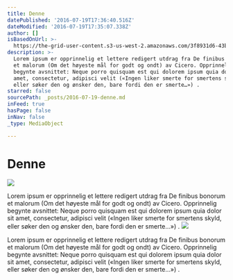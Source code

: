 ```yaml
---
title: Denne
datePublished: '2016-07-19T17:36:40.516Z'
dateModified: '2016-07-19T17:35:07.338Z'
author: []
isBasedOnUrl: >-
  https://the-grid-user-content.s3-us-west-2.amazonaws.com/3f8931d6-43be-4335-920b-ef29660598e5.jpg
description: >-
  Lorem ipsum er opprinnelig et lettere redigert utdrag fra De finibus bonorum
  et malorum (Om det høyeste mål for godt og ondt) av Cicero. Opprinnelig
  begynte avsnittet: Neque porro quisquam est qui dolorem ipsum quia dolor sit
  amet, consectetur, adipisci velit («Ingen liker smerte for smertens skyld,
  eller søker den og ønsker den, bare fordi den er smerte…») .
starred: false
sourcePath: _posts/2016-07-19-denne.md
inFeed: true
hasPage: false
inNav: false
_type: MediaObject

---
```

# Denne
![](https://the-grid-user-content.s3-us-west-2.amazonaws.com/3f8931d6-43be-4335-920b-ef29660598e5.jpg)

Lorem ipsum er opprinnelig et lettere redigert utdrag fra De finibus bonorum et malorum (Om det høyeste mål for godt og ondt) av Cicero. Opprinnelig begynte avsnittet: Neque porro quisquam est qui dolorem ipsum quia dolor sit amet, consectetur, adipisci velit («Ingen liker smerte for smertens skyld, eller søker den og ønsker den, bare fordi den er smerte...») .
![](https://the-grid-user-content.s3-us-west-2.amazonaws.com/619bae42-d096-4692-bab3-d743a4dcc4f7.jpg)

Lorem ipsum er opprinnelig et lettere redigert utdrag fra De finibus bonorum et malorum (Om det høyeste mål for godt og ondt) av Cicero. Opprinnelig begynte avsnittet: Neque porro quisquam est qui dolorem ipsum quia dolor sit amet, consectetur, adipisci velit («Ingen liker smerte for smertens skyld, eller søker den og ønsker den, bare fordi den er smerte...») .